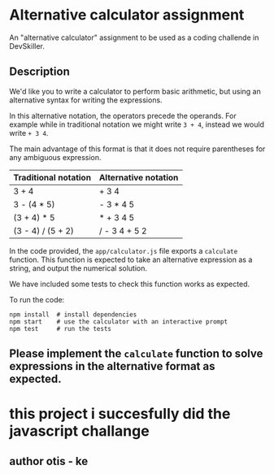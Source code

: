 # Alternative calculator assignment

An "alternative calculator" assignment to be used as a coding challende in DevSkiller.

## Description

We'd like you to write a calculator to perform basic arithmetic, but using an alternative syntax for writing the expressions.

In this alternative notation, the operators precede the operands. For example while in traditional notation we might write `3 + 4`, instead we would write `+ 3 4`.

The main advantage of this format is that it does not require parentheses for any ambiguous expression.

| Traditional notation    | Alternative notation |
| ----------------  | --------------- |
| 3 + 4             | + 3 4           |
| 3 - (4 * 5)       | - 3 * 4 5       |
| (3 + 4) * 5       | * + 3 4 5       |
| (3 - 4) / (5 + 2) | / - 3 4 + 5 2   |

In the code provided, the `app/calculator.js` file exports a `calculate` function. This function is expected to take an alternative expression as a string, and output the numerical solution.

We have included some tests to check this function works as expected.

To run the code:

```
npm install  # install dependencies
npm start    # use the calculator with an interactive prompt
npm test     # run the tests
```

Please implement the `calculate` function to solve expressions in the alternative format as expected.
----------------------------------------------
# this project i succesfully  did the  javascript challange

## author otis - ke 